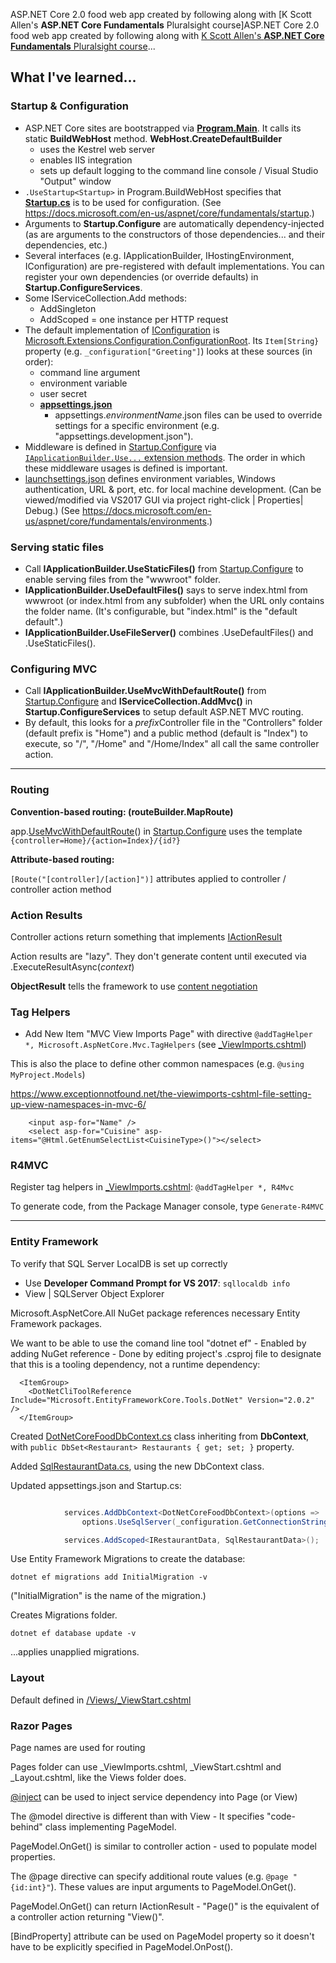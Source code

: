 ﻿ASP.NET Core 2.0 food web app created by following along with [K Scott Allen's **ASP.NET Core Fundamentals** Pluralsight course]ASP.NET Core 2.0 food web app created by following along with [K Scott Allen's **ASP.NET Core Fundamentals** Pluralsight course](https://www.pluralsight.com/courses/aspdotnet-core-fundamentals)...

## What I've learned...

### Startup & Configuration
* ASP.NET Core sites are bootstrapped via [**Program.Main**](DotNetCoreFood/Program.cs).
It calls its static **BuildWebHost** method. **WebHost.CreateDefaultBuilder**
	* uses the Kestrel web server
    * enables IIS integration
    * sets up default logging to the command line console / Visual Studio "Output" window
* `.UseStartup<Startup>` in Program.BuildWebHost specifies that [**Startup.cs**](DotNetCoreFood/Startup/Startup.cs)
is to be used for configuration. (See https://docs.microsoft.com/en-us/aspnet/core/fundamentals/startup.)
* Arguments to **Startup.Configure** are automatically dependency-injected
(as are arguments to the constructors of those dependencies... and their dependencies, etc.)
* Several interfaces (e.g. IApplicationBuilder, IHostingEnvironment, IConfiguration) are pre-registered with default implementations.
You can register your own dependencies (or override defaults) in **Startup.ConfigureServices**.
* Some IServiceCollection.Add methods:
  * AddSingleton
  * AddScoped = one instance per HTTP request
* The default implementation of [IConfiguration](https://docs.microsoft.com/en-us/dotnet/api/microsoft.extensions.configuration.iconfiguration?view=aspnetcore-2.0) 
is [Microsoft.Extensions.Configuration.ConfigurationRoot](https://docs.microsoft.com/en-us/dotnet/api/microsoft.extensions.configuration.configurationroot?view=aspnetcore-2.0).
Its `Item[String}` property (e.g. `_configuration["Greeting"]`) looks at these sources (in order):
	* command line argument
    * environment variable
    * user secret
    * [**appsettings.json**](DotNetCoreFood/appsettings.json)
      * appsettings.*environmentName*.json files can be used to override settings for a specific environment (e.g. "appsettings.development.json").
* Middleware is defined in [Startup.Configure](DotNetCoreFood/Startup/Startup.cs) via 
[`IApplicationBuilder.Use...` extension methods](https://docs.microsoft.com/en-us/dotnet/api/microsoft.aspnetcore.builder.iapplicationbuilder?view=aspnetcore-2.0).
The order in which these middleware usages is defined is important.
* [launchsettings.json](DotNetCoreFood/Properties/launchsettings.json) defines environment variables, 
Windows authentication, URL & port, etc. for local machine development.
(Can be viewed/modified via VS2017 GUI via project right-click | Properties| Debug.)
(See https://docs.microsoft.com/en-us/aspnet/core/fundamentals/environments.)

### Serving static files
* Call **IApplicationBuilder.UseStaticFiles()** from [Startup.Configure](DotNetCoreFood/Startup/Startup.cs) to enable serving files from the "wwwroot" folder.
* **IApplicationBuilder.UseDefaultFiles()** says to serve index.html from wwwroot (or index.html from any subfolder)
when the URL only contains the folder name. (It's configurable, but "index.html" is the "default default".)
* **IApplicationBuilder.UseFileServer()** combines .UseDefaultFiles() and .UseStaticFiles().

### Configuring MVC
* Call **IApplicationBuilder.UseMvcWithDefaultRoute()** from [Startup.Configure](DotNetCoreFood/Startup/Startup.cs)
and **IServiceCollection.AddMvc()** in **Startup.ConfigureServices** to setup default ASP.NET MVC routing.
* By default, this looks for a *prefix*Controller file in the "Controllers" folder (default prefix is "Home") and
a public method (default is "Index") to execute, so "/", "/Home" and "/Home/Index" all call the same controller action.
-----

### Routing

**Convention-based routing: (routeBuilder.MapRoute)**

app.[UseMvcWithDefaultRoute](https://docs.microsoft.com/en-us/dotnet/api/microsoft.aspnetcore.builder.mvcapplicationbuilderextensions.usemvcwithdefaultroute?view=aspnetcore-2.0)() in [Startup.Configure](DotNetCoreFood/Startup/Startup.cs) uses the template `{controller=Home}/{action=Index}/{id?}`

**Attribute-based routing:**

`[Route("[controller]/[action]")]` attributes applied to controller / controller action method

### Action Results
Controller actions return something that implements [IActionResult](https://docs.microsoft.com/en-us/dotnet/api/microsoft.aspnetcore.mvc.iactionresult?view=aspnetcore-2.0)

Action results are "lazy". They don't generate content until executed via .ExecuteResultAsync(*context*)

**ObjectResult** tells the framework to use [content negotiation](https://docs.microsoft.com/en-us/aspnet/core/mvc/models/formatting#content-negotiation)

### Tag Helpers
* Add New Item "MVC View Imports Page" with directive `@addTagHelper *, Microsoft.AspNetCore.Mvc.TagHelpers` (see [_ViewImports.cshtml](DotNetCoreFood/Views/_ViewImports.cshtml))

This is also the place to define other common namespaces (e.g. `@using MyProject.Models`)

https://www.exceptionnotfound.net/the-viewimports-cshtml-file-setting-up-view-namespaces-in-mvc-6/

```
    <input asp-for="Name" />
    <select asp-for="Cuisine" asp-items="@Html.GetEnumSelectList<CuisineType>()"></select>
```

### R4MVC

Register tag helpers in [_ViewImports.cshtml](DotNetCoreFood/Views/_ViewImports.cshtml): `@addTagHelper *, R4Mvc` 

To generate code, from the Package Manager console, type `Generate-R4MVC`

-----

### Entity Framework

To verify that SQL Server LocalDB is set up correctly
* Use **Developer Command Prompt for VS 2017**: `sqllocaldb info`
* View | SQLServer Object Explorer

Microsoft.AspNetCore.All NuGet package references necessary Entity Framework packages.

We want to be able to use the comand line tool "dotnet ef" - Enabled by adding NuGet reference - Done by editing project's .csproj file to designate that this is a tooling dependency, not a runtime dependency:

```
  <ItemGroup>
    <DotNetCliToolReference Include="Microsoft.EntityFrameworkCore.Tools.DotNet" Version="2.0.2" />
  </ItemGroup>
```

Created [DotNetCoreFoodDbContext.cs](DotNetCoreFood/Data/DotNetCoreFoodDbContext.cs) class inheriting from **DbContext**, with `public DbSet<Restaurant> Restaurants { get; set; }` property.

Added [SqlRestaurantData.cs](DotNetCoreFood/Services/SqlRestaurantData.cs), using the new DbContext class.

Updated appsettings.json and Startup.cs:

```csharp

            services.AddDbContext<DotNetCoreFoodDbContext>(options => 
                options.UseSqlServer(_configuration.GetConnectionString("DotNetCoreFood")));

            services.AddScoped<IRestaurantData, SqlRestaurantData>();
```

Use Entity Framework Migrations to create the database:

```
dotnet ef migrations add InitialMigration -v
```
("InitialMigration" is the name of the migration.)

Creates Migrations folder.

```
dotnet ef database update -v
```
...applies unapplied migrations.

### Layout

Default defined in  [/Views/_ViewStart.cshtml](DotNetCoreFood/Views/_ViewStart.cshtml) 

### Razor Pages

Page names are used for routing

Pages folder can use _ViewImports.cshtml, _ViewStart.cshtml and _Layout.cshtml, like the Views folder does.

[@inject](https://docs.microsoft.com/en-us/aspnet/core/mvc/views/dependency-injection) can be used to inject service dependency into Page (or View)

The @model directive is different than with View - It specifies "code-behind" class implementing PageModel.

PageModel.OnGet() is similar to controller action - used to populate model properties.

The @page directive can specify additional route values (e.g. `@page "{id:int}"`). These values are input arguments to PageModel.OnGet().

PageModel.OnGet() can return IActionResult - "Page()" is the equivalent of a controller action returning "View()".

[BindProperty] attribute can be used on PageModel property so it doesn't have to be explicitly specified in PageModel.OnPost().